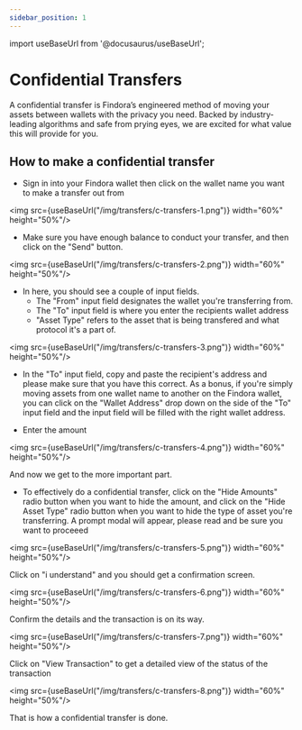 ```yaml
---
sidebar_position: 1
---
```


import useBaseUrl from '@docusaurus/useBaseUrl';

# Confidential Transfers

A confidential transfer is Findora’s engineered method of moving your assets between wallets with the privacy you need. Backed by industry-leading algorithms and safe from prying eyes, we are excited for what value this will provide for you.

## How to make a confidential transfer
- Sign in into your Findora wallet then click on the wallet name you want to make a transfer out from

<img src={useBaseUrl("/img/transfers/c-transfers-1.png")} width="60%" height="50%"/>

- Make sure you have enough balance to conduct your transfer, and then click on the "Send" button.

<img src={useBaseUrl("/img/transfers/c-transfers-2.png")} width="60%" height="50%"/>


-  In here, you should see a couple of input fields. 
    - The "From" input field designates the wallet you're transferring from. 
    - The "To" input field is where you enter the recipients wallet address
    - "Asset Type" refers to the asset that is being transfered and what protocol it's a part of.
    
<img src={useBaseUrl("/img/transfers/c-transfers-3.png")} width="60%" height="50%"/>

-  In the "To" input field, copy and paste the recipient's address and please make sure that you have this correct. As a bonus, if you're simply moving assets from one wallet name to another on the Findora wallet, you can click on the "Wallet Address" drop down on the side of the "To" input field and the input field will be filled with the right wallet address.

 - Enter the amount 

 <img src={useBaseUrl("/img/transfers/c-transfers-4.png")} width="60%" height="50%"/>

And now we get to the more important part. 

- To effectively do a confidential transfer, click on the "Hide Amounts" radio button when you want to hide the amount, and click on the "Hide Asset Type" radio button when you want to hide the type of asset you're transferring. A prompt modal will appear, please read and be sure you want to proceeed

 <img src={useBaseUrl("/img/transfers/c-transfers-5.png")} width="60%" height="50%"/>

Click on "i understand" and you should get a confirmation screen. 

 <img src={useBaseUrl("/img/transfers/c-transfers-6.png")} width="60%" height="50%"/>

Confirm the details and the transaction is on its way.

 <img src={useBaseUrl("/img/transfers/c-transfers-7.png")} width="60%" height="50%"/>

Click on "View Transaction" to get a detailed view of the status of the transaction

 <img src={useBaseUrl("/img/transfers/c-transfers-8.png")} width="60%" height="50%"/>


That is how a confidential transfer is done. 